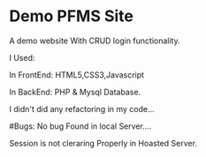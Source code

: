 # Demo PFMS Site

A demo website With CRUD login functionality.

I Used:


In FrontEnd:  HTML5,CSS3,Javascript


In BackEnd: PHP & Mysql Database.

I didn't did any refactoring in my code...

#Bugs:
No bug Found in local Server....

Session is not cleraring Properly in Hoasted Server.
